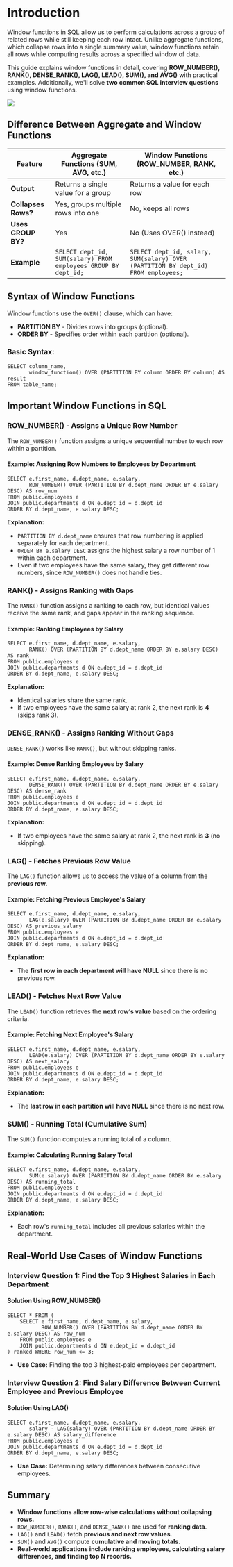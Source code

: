 # Introduction
Window functions in SQL allow us to perform calculations across a group of related rows while still keeping each row intact. Unlike aggregate functions, which collapse rows into a single summary value, window functions retain all rows while computing results across a specified window of data.

This guide explains window functions in detail, covering **ROW_NUMBER(), RANK(), DENSE_RANK(), LAG(), LEAD(), SUM(), and AVG()** with practical examples. Additionally, we'll solve **two common SQL interview questions** using window functions.

[![](https://markdown-videos-api.jorgenkh.no/youtube/bUC6tft9TxM)](https://youtu.be/bUC6tft9TxM)

## Difference Between Aggregate and Window Functions

| Feature                 | Aggregate Functions (SUM, AVG, etc.) | Window Functions (ROW_NUMBER, RANK, etc.) |
|-------------------------|-------------------------------------|------------------------------------------|
| **Output**              | Returns a single value for a group | Returns a value for each row            |
| **Collapses Rows?**     | Yes, groups multiple rows into one | No, keeps all rows                      |
| **Uses GROUP BY?**      | Yes                                 | No (Uses OVER() instead)                |
| **Example**            | `SELECT dept_id, SUM(salary) FROM employees GROUP BY dept_id;` | `SELECT dept_id, salary, SUM(salary) OVER (PARTITION BY dept_id) FROM employees;` |

## Syntax of Window Functions
Window functions use the `OVER()` clause, which can have:

* **PARTITION BY** - Divides rows into groups (optional).
* **ORDER BY** - Specifies order within each partition (optional).

### Basic Syntax:
```
SELECT column_name, 
       window_function() OVER (PARTITION BY column ORDER BY column) AS result
FROM table_name;
```

## Important Window Functions in SQL

### ROW_NUMBER() - Assigns a Unique Row Number
The `ROW_NUMBER()` function assigns a unique sequential number to each row within a partition.

#### Example: Assigning Row Numbers to Employees by Department
```
SELECT e.first_name, d.dept_name, e.salary,
       ROW_NUMBER() OVER (PARTITION BY d.dept_name ORDER BY e.salary DESC) AS row_num
FROM public.employees e 
JOIN public.departments d ON e.dept_id = d.dept_id
ORDER BY d.dept_name, e.salary DESC;
```

**Explanation:**
- `PARTITION BY d.dept_name` ensures that row numbering is applied separately for each department.
- `ORDER BY e.salary DESC` assigns the highest salary a row number of 1 within each department.
- Even if two employees have the same salary, they get different row numbers, since `ROW_NUMBER()` does not handle ties.

### RANK() - Assigns Ranking with Gaps
The `RANK()` function assigns a ranking to each row, but identical values receive the same rank, and gaps appear in the ranking sequence.

#### Example: Ranking Employees by Salary
```
SELECT e.first_name, d.dept_name, e.salary,
       RANK() OVER (PARTITION BY d.dept_name ORDER BY e.salary DESC) AS rank
FROM public.employees e 
JOIN public.departments d ON e.dept_id = d.dept_id
ORDER BY d.dept_name, e.salary DESC;
```

**Explanation:**
- Identical salaries share the same rank.
- If two employees have the same salary at rank 2, the next rank is **4** (skips rank 3).

### DENSE_RANK() - Assigns Ranking Without Gaps
`DENSE_RANK()` works like `RANK()`, but without skipping ranks.

#### Example: Dense Ranking Employees by Salary
```
SELECT e.first_name, d.dept_name, e.salary,
       DENSE_RANK() OVER (PARTITION BY d.dept_name ORDER BY e.salary DESC) AS dense_rank
FROM public.employees e 
JOIN public.departments d ON e.dept_id = d.dept_id
ORDER BY d.dept_name, e.salary DESC;
```

**Explanation:**
- If two employees have the same salary at rank 2, the next rank is **3** (no skipping).

### LAG() - Fetches Previous Row Value
The `LAG()` function allows us to access the value of a column from the **previous row**.

#### Example: Fetching Previous Employee's Salary
```
SELECT e.first_name, d.dept_name, e.salary,
       LAG(e.salary) OVER (PARTITION BY d.dept_name ORDER BY e.salary DESC) AS previous_salary
FROM public.employees e 
JOIN public.departments d ON e.dept_id = d.dept_id
ORDER BY d.dept_name, e.salary DESC;
```

**Explanation:**
- The **first row in each department will have NULL** since there is no previous row.

### LEAD() - Fetches Next Row Value
The `LEAD()` function retrieves the **next row’s value** based on the ordering criteria.

#### Example: Fetching Next Employee's Salary
```
SELECT e.first_name, d.dept_name, e.salary,
       LEAD(e.salary) OVER (PARTITION BY d.dept_name ORDER BY e.salary DESC) AS next_salary
FROM public.employees e 
JOIN public.departments d ON e.dept_id = d.dept_id
ORDER BY d.dept_name, e.salary DESC;
```

**Explanation:**
- The **last row in each partition will have NULL** since there is no next row.

### SUM() - Running Total (Cumulative Sum)
The `SUM()` function computes a running total of a column.

#### Example: Calculating Running Salary Total
```
SELECT e.first_name, d.dept_name, e.salary,
       SUM(e.salary) OVER (PARTITION BY d.dept_name ORDER BY e.salary DESC) AS running_total
FROM public.employees e 
JOIN public.departments d ON e.dept_id = d.dept_id
ORDER BY d.dept_name, e.salary DESC;
```

**Explanation:**
- Each row's `running_total` includes all previous salaries within the department.

## Real-World Use Cases of Window Functions

### Interview Question 1: Find the Top 3 Highest Salaries in Each Department
#### Solution Using ROW_NUMBER()
```
SELECT * FROM (
    SELECT e.first_name, d.dept_name, e.salary,
           ROW_NUMBER() OVER (PARTITION BY d.dept_name ORDER BY e.salary DESC) AS row_num
    FROM public.employees e 
    JOIN public.departments d ON e.dept_id = d.dept_id
) ranked WHERE row_num <= 3;
```
* **Use Case:** Finding the top 3 highest-paid employees per department.

### Interview Question 2: Find Salary Difference Between Current Employee and Previous Employee
#### Solution Using LAG()
```
SELECT e.first_name, d.dept_name, e.salary,
       salary - LAG(salary) OVER (PARTITION BY d.dept_name ORDER BY e.salary DESC) AS salary_difference
FROM public.employees e 
JOIN public.departments d ON e.dept_id = d.dept_id
ORDER BY d.dept_name, e.salary DESC;
```
* **Use Case:** Determining salary differences between consecutive employees.

## Summary
* **Window functions allow row-wise calculations without collapsing rows.**
* `ROW_NUMBER()`, `RANK()`, and `DENSE_RANK()` are used for **ranking data**.
* `LAG()` and `LEAD()` fetch **previous and next row values**.
* `SUM()` and `AVG()` compute **cumulative and moving totals**.
* **Real-world applications include ranking employees, calculating salary differences, and finding top N records.**